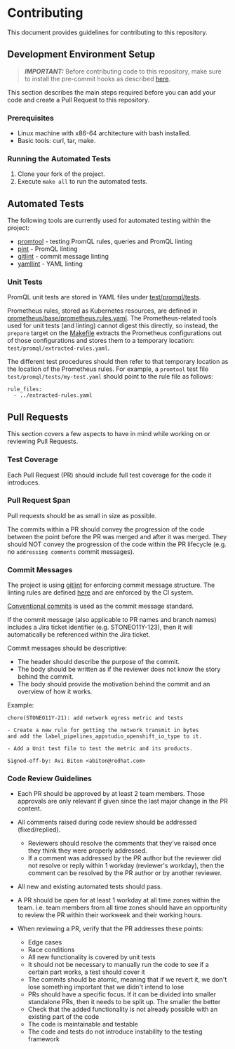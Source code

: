 # Contributing

This document provides guidelines for contributing to this repository.

## Development Environment Setup
> **_IMPORTANT:_** Before contributing code to this repository, make sure to install the
pre-commit hooks as described
[here](https://source.redhat.com/departments/it/it-information-security/blog/python_version_of_rh_pre_commit_and_rh_gitleaks).

This section describes the main steps required before you can add your code and create a
 Pull Request to this repository.

### Prerequisites
* Linux machine with x86-64 architecture with bash installed.
* Basic tools: curl, tar, make.

### Running the Automated Tests
1. Clone your fork of the project.
2. Execute `make all` to run the automated tests.

## Automated Tests
The following tools are currently used for automated testing within the project:
* [promtool](https://prometheus.io/docs/prometheus/latest/configuration/unit_testing_rules/) - testing PromQL rules, queries and PromQL linting
* [pint](https://cloudflare.github.io/pint) - PromQL linting
* [gitlint](https://jorisroovers.com/gitlint/) - commit message linting
* [yamllint](https://yamllint.readthedocs.io) - YAML linting

### Unit Tests
PromQL unit tests are stored in YAML files under [test/promql/tests](test/promql/tests).

Prometheus rules, stored as Kubernetes resources, are defined in
[prometheus/base/prometheus.rules.yaml](prometheus/base/prometheus.rules.yaml).
The Prometheus-related tools used for unit tests (and linting) cannot digest this
directly, so instead, the `prepare` target on the [Makefile](Makefile) extracts the
Prometheus configurations out of those configurations and stores them to a temporary
location: `test/promql/extracted-rules.yaml`.

The different test procedures should then refer to that temporary location as the 
location of the Prometheus rules. For example, a `promtool` test file
`test/promql/tests/my-test.yaml` should point to the rule file as follows:

```
rule_files:
  - ../extracted-rules.yaml
```

## Pull Requests
This section covers a few aspects to have in mind while working on or reviewing Pull
Requests.

### Test Coverage
Each Pull Request (PR) should include full test coverage for the code it introduces.

### Pull Request Span
Pull requests should be as small in size as possible.

The commits within a PR should convey the progression of the code between the point
before the PR was merged and after it was merged. They should NOT convey the progression
of the code within the PR lifecycle (e.g. no `addressing comments` commit messages).

### Commit Messages
The project is using [gitlint](https://jorisroovers.com/gitlint/) for enforcing commit
message structure. The linting rules are defined [here](.gitlint) and are enforced by
the CI system.

[Conventional commits](https://www.conventionalcommits.org/en/v1.0.0/) is used as
the commit message standard.

If the commit message (also applicable to PR names and branch names) includes a Jira
ticket identifier (e.g. STONEO11Y-123), then it will automatically be referenced within
the Jira ticket.

Commit messages should be descriptive:
* The header should describe the purpose of the commit.
* The body should be written as if the reviewer does not know the story behind the
  commit.
* The body should provide the motivation behind the commit and an overview of how it
  works.

Example:
```
chore(STONEO11Y-21): add network egress metric and tests

- Create a new rule for getting the network transmit in bytes
and add the label_pipelines_appstudio_openshift_io_type to it.

- Add a Unit test file to test the metric and its products.

Signed-off-by: Avi Biton <abiton@redhat.com>
```

### Code Review Guidelines
* Each PR should be approved by at least 2 team members. Those approvals are only
relevant if given since the last major change in the PR content.

* All comments raised during code review should be addressed (fixed/replied).
  * Reviewers should resolve the comments that they've raised once they think they were
    properly addressed.
  * If a comment was addressed by the PR author but the reviewer did not resolve or
    reply within 1 workday (reviewer's workday), then the comment can be resolved by
    the PR author or by another reviewer.

* All new and existing automated tests should pass.

* A PR should be open for at least 1 workday at all time zones within the team. i.e.
team members from all time zones should have an opportunity to review the PR within
their workweek and their working hours.

* When reviewing a PR, verify that the PR addresses these points:
  * Edge cases
  * Race conditions
  * All new functionality is covered by unit tests
  * It should not be necessary to manually run the code to see if a certain part works,
    a test should cover it
  * The commits should be atomic, meaning that if we revert it, we don't lose something
    important that we didn't intend to lose
  * PRs should have a specific focus. If it can be divided into smaller standalone
    PRs, then it needs to be split up. The smaller the better
  * Check that the added functionality is not already possible with an existing
    part of the code
  * The code is maintainable and testable
  * The code and tests do not introduce instability to the testing framework
